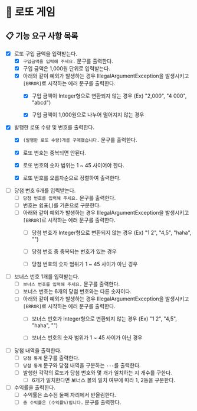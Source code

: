 # 🤑 로또 게임

## 📋 기능 요구 사항 목록

- [X] 로또 구입 금액을 입력받는다.
    - [X] `구입금액을 입력해 주세요.` 문구를 출력한다.
    - [X] 구입 금액은 1,000원 단위로 입력받는다.
    - [X] 아래와 같이 예외가 발생하는 경우 IllegalArgumentException을 발생시키고 `[ERROR]`로 시작하는 에러 문구를 출력한다.
        - [X] 구입 금액이 Integer형으로 변환되지 않는 경우 (Ex) "2,000", "4 000", "abcd")
        - [X] 구입 금액이 1,000원으로 나누어 떨어지지 않는 경우


- [X] 발행한 로또 수량 및 번호를 출력한다.
    - [X] `(발행한 로또 수량)개를 구매했습니다.` 문구를 출력한다.
    - [X] 로또 번호는 중복되면 안된다.
    - [X] 로또 번호의 숫자 범위는 1 ~ 45 사이어야 한다.
    - [X] 로또 번호를 오름차순으로 정렬하여 출력한다.


- [ ] 당첨 번호 6개를 입력받는다.
    - [ ] `당첨 번호를 입력해 주세요.` 문구를 출력한다.
    - [ ] 번호는 쉼표(,)를 기준으로 구분한다.
    - [ ] 아래와 같이 예외가 발생하는 경우 IllegalArgumentException을 발생시키고 `[ERROR]`로 시작하는 에러 문구를 출력한다.
        - [ ] 당첨 번호가 Integer형으로 변환되지 않는 경우 (Ex) "1 2", "4,5", "haha", "")
        - [ ] 당첨 번호 중 중복되는 번호가 있는 경우
        - [ ] 당첨 번호의 숫자 범위가 1 ~ 45 사이가 아닌 경우


- [ ] 보너스 번호 1개를 입력받는다.
    - [ ] `보너스 번호를 입력해 주세요.` 문구를 출력한다.
    - [ ] 보너스 번호는 6개의 당첨 번호와는 다른 숫자이다.
    - [ ] 아래와 같이 예외가 발생하는 경우 IllegalArgumentException을 발생시키고 `[ERROR]`로 시작하는 에러 문구를 출력한다.
        - [ ] 보너스 번호가 Integer형으로 변환되지 않는 경우 (Ex) "1 2", "4,5", "haha", "")
        - [ ] 보너스 번호의 숫자 범위가 1 ~ 45 사이가 아닌 경우


- [ ] 당첨 내역을 출력한다.
    - [ ] `당첨 통계` 문구를 출력한다.
    - [ ] `당첨 통계` 문구와 당첨 내역을 구분하는 `---`를 출력한다.
    - [ ] 발행한 각각의 로또가 당첨 번호와 몇 개가 일치하는 지 개수를 구한다.
        - [ ] 6개가 일치한다면 보너스 볼의 일치 여부에 따라 1, 2등을 구분한다.
- [ ] 수익률을 출력한다.
    - [ ] 수익률은 소수점 둘째 자리에서 반올림한다.
    - [ ] `총 수익률은 (수익률%)입니다.` 문구를 출력한다.
